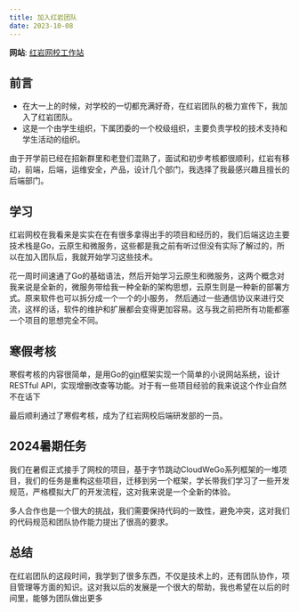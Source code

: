 ```yaml
---
title: 加入红岩团队
date: 2023-10-08
---
```


**网站**: [红岩网校工作站](https://redrock.team)

## 前言

- 在大一上的时候，对学校的一切都充满好奇，在红岩团队的极力宣传下，我加入了红岩团队。
- 这是一个由学生组织，下属团委的一个校级组织，主要负责学校的技术支持和学生活动的组织。

由于开学前已经在招新群里和老登们混熟了，面试和初步考核都很顺利，红岩有移动，前端，后端，运维安全，产品，设计几个部门，我选择了我最感兴趣且擅长的后端部门。

## 学习

红岩网校在我看来是实实在在有很多拿得出手的项目和经历的，我们后端这边主要技术栈是Go，云原生和微服务，这些都是我之前有听过但没有实际了解过的，所以在加入团队后，我就开始学习这些技术。

花一周时间速通了Go的基础语法，然后开始学习云原生和微服务，这两个概念对我来说是全新的，微服务带给我一种全新的架构思想，云原生则是一种新的部署方式。原来软件也可以拆分成一个一个的小服务，
然后通过一些通信协议来进行交流，这样的话，软件的维护和扩展都会变得更加容易。这与我之前把所有功能都塞一个项目的思想完全不同。

## 寒假考核

寒假考核的内容很简单，是用Go的[gin](https://gin-gonic.com/zh-cn/)框架实现一个简单的小说网站系统，设计RESTful API，实现增删改查等功能。对于有一些项目经验的我来说这个作业自然不在话下

最后顺利通过了寒假考核，成为了红岩网校后端研发部的一员。

## 2024暑期任务

我们在暑假正式接手了网校的项目，基于字节跳动CloudWeGo系列框架的一堆项目，我们的任务是重构这些项目，迁移到另一个框架，学长带我们学习了一些开发规范，严格模拟大厂的开发流程，这对我来说是一个全新的体验。

多人合作也是一个很大的挑战，我们需要保持代码的一致性，避免冲突，这对我们的代码规范和团队协作能力提出了很高的要求。

## 总结

在红岩团队的这段时间，我学到了很多东西，不仅是技术上的，还有团队协作，项目管理等方面的知识。这对我以后的发展是一个很大的帮助，我也希望在以后的时间里，能够为团队做出更多
